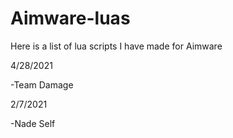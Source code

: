 # Aimware-luas

Here is a list of lua scripts I have made for Aimware

4/28/2021 

 -Team Damage
 
 
2/7/2021

 -Nade Self
